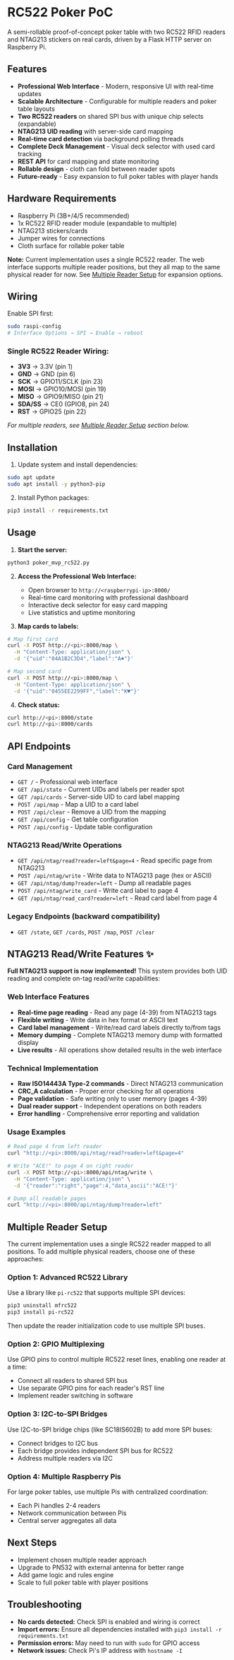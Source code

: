 # RC522 Poker PoC

A semi-rollable proof-of-concept poker table with two RC522 RFID readers and NTAG213 stickers on real cards, driven by a Flask HTTP server on Raspberry Pi.

## Features

- **Professional Web Interface** - Modern, responsive UI with real-time updates
- **Scalable Architecture** - Configurable for multiple readers and poker table layouts
- **Two RC522 readers** on shared SPI bus with unique chip selects (expandable)
- **NTAG213 UID reading** with server-side card mapping
- **Real-time card detection** via background polling threads
- **Complete Deck Management** - Visual deck selector with used card tracking
- **REST API** for card mapping and state monitoring
- **Rollable design** - cloth can fold between reader spots
- **Future-ready** - Easy expansion to full poker tables with player hands

## Hardware Requirements

- Raspberry Pi (3B+/4/5 recommended)
- 1x RC522 RFID reader module (expandable to multiple)
- NTAG213 stickers/cards
- Jumper wires for connections
- Cloth surface for rollable poker table

**Note:** Current implementation uses a single RC522 reader. The web interface supports multiple reader positions, but they all map to the same physical reader for now. See [Multiple Reader Setup](#multiple-reader-setup) for expansion options.

## Wiring

Enable SPI first:
```bash
sudo raspi-config
# Interface Options → SPI → Enable → reboot
```

### Single RC522 Reader Wiring:
- **3V3** → 3.3V (pin 1)
- **GND** → GND (pin 6)  
- **SCK** → GPIO11/SCLK (pin 23)
- **MOSI** → GPIO10/MOSI (pin 19)
- **MISO** → GPIO9/MISO (pin 21)
- **SDA/SS** → CE0 (GPIO8, pin 24)
- **RST** → GPIO25 (pin 22)

*For multiple readers, see [Multiple Reader Setup](#multiple-reader-setup) section below.*

## Installation

1. Update system and install dependencies:
```bash
sudo apt update
sudo apt install -y python3-pip
```

2. Install Python packages:
```bash
pip3 install -r requirements.txt
```

## Usage

1. **Start the server:**
```bash
python3 poker_mvp_rc522.py
```

2. **Access the Professional Web Interface:**
   - Open browser to `http://<raspberrypi-ip>:8000/`
   - Real-time card monitoring with professional dashboard
   - Interactive deck selector for easy card mapping
   - Live statistics and uptime monitoring

3. **Map cards to labels:**
```bash
# Map first card
curl -X POST http://<pi>:8000/map \
  -H "Content-Type: application/json" \
  -d '{"uid":"04A1B2C3D4","label":"A♠"}'

# Map second card  
curl -X POST http://<pi>:8000/map \
  -H "Content-Type: application/json" \
  -d '{"uid":"0455EE2299FF","label":"K♥"}'
```

4. **Check status:**
```bash
curl http://<pi>:8000/state
curl http://<pi>:8000/cards
```

## API Endpoints

### Card Management
- `GET /` - Professional web interface
- `GET /api/state` - Current UIDs and labels per reader spot
- `GET /api/cards` - Server-side UID to card label mapping
- `POST /api/map` - Map a UID to a card label
- `POST /api/clear` - Remove a UID from the mapping
- `GET /api/config` - Get table configuration
- `POST /api/config` - Update table configuration

### NTAG213 Read/Write Operations
- `GET /api/ntag/read?reader=left&page=4` - Read specific page from NTAG213
- `POST /api/ntag/write` - Write data to NTAG213 page (hex or ASCII)
- `GET /api/ntag/dump?reader=left` - Dump all readable pages
- `POST /api/ntag/write_card` - Write card label to page 4
- `GET /api/ntag/read_card?reader=left` - Read card label from page 4

### Legacy Endpoints (backward compatibility)
- `GET /state`, `GET /cards`, `POST /map`, `POST /clear`

## NTAG213 Read/Write Features ✨

**Full NTAG213 support is now implemented!** This system provides both UID reading and complete on-tag read/write capabilities:

### Web Interface Features
- **Real-time page reading** - Read any page (4-39) from NTAG213 tags
- **Flexible writing** - Write data in hex format or ASCII text
- **Card label management** - Write/read card labels directly to/from tags
- **Memory dumping** - Complete NTAG213 memory dump with formatted display
- **Live results** - All operations show detailed results in the web interface

### Technical Implementation
- **Raw ISO14443A Type-2 commands** - Direct NTAG213 communication
- **CRC_A calculation** - Proper error checking for all operations
- **Page validation** - Safe writing only to user memory (pages 4-39)
- **Dual reader support** - Independent operations on both readers
- **Error handling** - Comprehensive error reporting and validation

### Usage Examples
```bash
# Read page 4 from left reader
curl "http://<pi>:8000/api/ntag/read?reader=left&page=4"

# Write "ACE!" to page 4 on right reader
curl -X POST http://<pi>:8000/api/ntag/write \
  -H "Content-Type: application/json" \
  -d '{"reader":"right","page":4,"data_ascii":"ACE!"}'

# Dump all readable pages
curl "http://<pi>:8000/api/ntag/dump?reader=left"
```

## Multiple Reader Setup

The current implementation uses a single RC522 reader mapped to all positions. To add multiple physical readers, choose one of these approaches:

### Option 1: Advanced RC522 Library
Use a library like `pi-rc522` that supports multiple SPI devices:
```bash
pip3 uninstall mfrc522
pip3 install pi-rc522
```
Then update the reader initialization code to use multiple SPI buses.

### Option 2: GPIO Multiplexing
Use GPIO pins to control multiple RC522 reset lines, enabling one reader at a time:
- Connect all readers to shared SPI bus
- Use separate GPIO pins for each reader's RST line
- Implement reader switching in software

### Option 3: I2C-to-SPI Bridges
Use I2C-to-SPI bridge chips (like SC18IS602B) to add more SPI buses:
- Connect bridges to I2C bus
- Each bridge provides independent SPI bus for RC522
- Address multiple readers via I2C

### Option 4: Multiple Raspberry Pis
For large poker tables, use multiple Pis with centralized coordination:
- Each Pi handles 2-4 readers
- Network communication between Pis
- Central server aggregates all data

## Next Steps

- Implement chosen multiple reader approach
- Upgrade to PN532 with external antenna for better range  
- Add game logic and rules engine
- Scale to full poker table with player positions

## Troubleshooting

- **No cards detected:** Check SPI is enabled and wiring is correct
- **Import errors:** Ensure all dependencies installed with `pip3 install -r requirements.txt`
- **Permission errors:** May need to run with `sudo` for GPIO access
- **Network issues:** Check Pi's IP address with `hostname -I`
